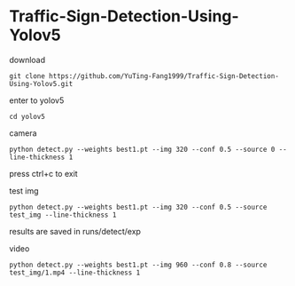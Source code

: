 # Traffic-Sign-Detection-Using-Yolov5

download
```
git clone https://github.com/YuTing-Fang1999/Traffic-Sign-Detection-Using-Yolov5.git
```
enter to yolov5
```
cd yolov5
```

camera
```
python detect.py --weights best1.pt --img 320 --conf 0.5 --source 0 --line-thickness 1
```
press ctrl+c to exit

test img
```
python detect.py --weights best1.pt --img 320 --conf 0.5 --source  test_img --line-thickness 1
```
results are saved in runs/detect/exp


video  
```
python detect.py --weights best1.pt --img 960 --conf 0.8 --source  test_img/1.mp4 --line-thickness 1
```
